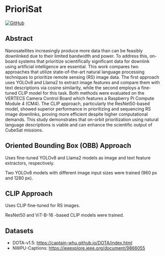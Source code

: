 # PrioriSat
[![GitHub](https://img.shields.io/github/license/ezrafielding/PrioriSat)](https://github.com/ezrafielding/PrioriSat/blob/main/LICENSE)

## Abstract
Nanosatellites increasingly produce more data than can be feasibly downlinked due to their limited bandwidth and power. To address this, on-board systems that prioritize scientifically significant data for downlink using artificial intelligence are essential. This work compares two approaches that utilize state-of-the-art natural language processing techniques to prioritize remote sensing (RS) image data. The first approach uses YOLOv8 and Llama2 to extract image features and compare them with text descriptions via cosine similarity, while the second employs a fine-tuned CLIP model for this task. Both methods were evaluated on the VERTECS Camera Control Board which features a Raspberry Pi Compute Module 4 (CM4). The CLIP approach, particularly the ResNet50-based model, showed superior performance in prioritizing and sequencing RS image downlinks, proving more efficient despite higher computational demands. This study demonstrates that on-orbit prioritization using natural language descriptions is viable and can enhance the scientific output of CubeSat missions.

## Oriented Bounding Box (OBB) Approach
Uses fine-tuned YOLOv8 and Llama2 models as image and text feature extractors, respectively.

Two YOLOv8 models with different image input sizes were trained (960 px and 1280 px).

## CLIP Approach
Uses CLIP fine-tuned for RS images.

ResNet50 and ViT-B-16 -based CLIP models were trained.

## Datasets
- DOTA-v1.5: https://captain-whu.github.io/DOTA/index.html
- NWPU-Captions: https://ieeexplore.ieee.org/document/9866055

